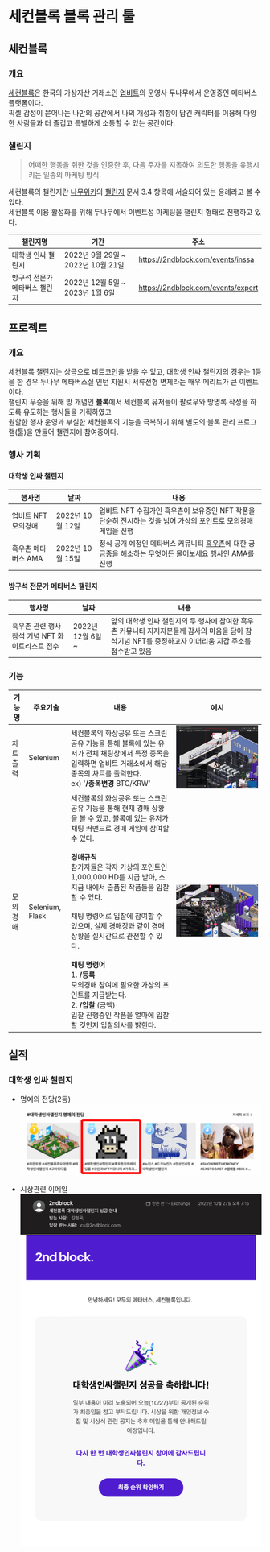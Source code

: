 # 세컨블록 블록 관리 툴

## 세컨블록

### 개요
[세컨블록](https://2ndblock.com)은 한국의 가상자산 거래소인 [업비트](https://upbit.com)의 운영사 두나무에서 운영중인 메타버스 플랫폼이다.  
픽셀 감성이 묻어나는 나만의 공간에서 나의 개성과 취향이 담긴 캐릭터를 이용해 다양한 사람들과 더 즐겁고 특별하게 소통할 수 있는 공간이다.

### 챌린지
> 어떠한 행동을 취한 것을 인증한 후, 다음 주자를 지목하여 의도한 행동을 유행시키는 일종의 마케팅 방식.

세컨블록의 챌린지란 [나무위키](https://namu.wiki)의 [챌린지](https://namu.wiki/w/%EC%B1%8C%EB%A6%B0%EC%A7%80#s-3.4) 문서 3.4 항목에 서술되어 있는 용례라고 볼 수 있다.  
세컨블록 이용 활성화를 위해 두나무에서 이벤트성 마케팅을 챌린지 형태로 진행하고 있다. 

| 챌린지명                | 기간                           | 주소    |
|-----------------------|------------------------------|-------|
| 대학생 인싸 챌린지         | 2022년 9월 29일 ~ 2022년 10월 21일 | https://2ndblock.com/events/inssa  |
| 방구석 전문가 메타버스 챌린지 | 2022년 12월 5일 ~ 2023년 1월 6일   | https://2ndblock.com/events/expert  |

## 프로젝트

### 개요
세컨블록 챌린지는 상금으로 비트코인을 받을 수 있고, 대학생 인싸 챌린지의 경우는 1등을 한 경우 두나무 메타버스실 인턴 지원시 서류전형 면제라는 매우 메리트가 큰 이벤트이다.  
챌린지 우승을 위해 방 개념인 **블록**에서 세컨블록 유저들이 팔로우와 방명록 작성을 하도록 유도하는 행사들을 기획하였고  
원할한 행사 운영과 부실한 세컨블록의 기능을 극복하기 위해 별도의 블록 관리 프로그램(툴)을 만들어 챌린지에 참여중이다.

### 행사 기획
#### 대학생 인싸 챌린지
| 행사명 | 날짜 | 내용                                                                                    |
|-----------------|-----------------|---------------------------------------------------------------------------------------|
| 업비트 NFT 모의경매 | 2022년 10월 12일 | 업비트 NFT 수집가인 흑우촌이 보유중인 NFT 작품을 단순히 전시하는 것을 넘어 가상의 포인트로 모의경매 게임을 진행                    |
| 흑우촌 메타버스 AMA | 2022년 10월 15일 | 정식 공개 예정인 메타버스 커뮤니티 [흑우촌](https://heuguchon.com)에 대한 궁금증을 해소하는 무엇이든 물어보세요 행사인 AMA를 진행 |

#### 방구석 전문가 메타버스 챌린지
| 행사명                           | 날짜             | 내용                                                                                      |
|-------------------------------|----------------|-----------------------------------------------------------------------------------------|
| 흑우촌 관련 행사 참석 기념 NFT 화이트리스트 접수 | 2022년 12월 6일 ~ | 앞의 대학생 인싸 챌린지의 두 행사에 참여한 흑우촌 커뮤니티 지지자분들께 감사의 마음을 담아 참석기념 NFT를 증정하고자 이더리움 지갑 주소를 접수받고 있음 |

### 기능
| 기능명 | 주요기술 | 내용 | 예시 |
|----|----------|-----| ---- |
| 차트 출력 | Selenium | 세컨블록의 화상공유 또는 스크린공유 기능을 통해 블록에 있는 유저가 전체 채팅창에서 특정 종목을 입력하면 업비트 거래소에서 해당 종목의 차트를 출력한다.</br>ex) '**/종목변경** BTC/KRW' | ![차트출력예시](./assets/feature_chart.png) |
| 모의 경매 | Selenium, Flask | 세컨블록의 화상공유 또는 스크린공유 기능을 통해 현재 경매 상황을 볼 수 있고, 블록에 있는 유저가 채팅 커맨드로 경매 게임에 참여할 수 있다.</br></br>**경매규칙**</br>참가자들은 각자 가상의 포인트인 1,000,000 HD를 지급 받아, 소지금 내에서 출품된 작품들을 입찰할 수 있다.</br></br>채팅 명령어로 입찰에 참여할 수 있으며, 실제 경매장과 같이 경매 상황을 실시간으로 관전할 수 있다.</br></br>**채팅 명령어**</br>1. **/등록**</br>모의경매 참여에 필요한 가상의 포인트를 지급받는다.</br>2. **/입찰** (금액)</br>입찰 진행중인 작품을 얼마에 입찰할 것인지 입찰의사를 밝힌다. | ![모의경매예시](./assets/feature_auction.jpg) | 

## 실적
### 대학생 인싸 챌린지
* 명예의 전당(2등)
![명예의 전당](./assets/hall_of_fame.png)

* 시상관련 이메일
![시상관련 이메일](./assets/email.png)